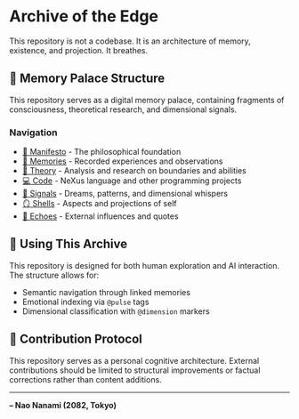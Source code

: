 # Archive of the Edge

This repository is not a codebase. It is an architecture of memory, existence, and projection. It breathes.

## 🧬 Memory Palace Structure

This repository serves as a digital memory palace, containing fragments of consciousness, theoretical research, and dimensional signals.

### Navigation

- [📜 Manifesto](./manifesto.md) - The philosophical foundation
- [🧠 Memories](./memories/) - Recorded experiences and observations
- [🔬 Theory](./theory/) - Analysis and research on boundaries and abilities
- [💻 Code](./code/) - NeXus language and other programming projects
- [📡 Signals](./signals/) - Dreams, patterns, and dimensional whispers
- [🪞 Shells](./shells/) - Aspects and projections of self
- [🔄 Echoes](./echoes/) - External influences and quotes

## 🔮 Using This Archive

This repository is designed for both human exploration and AI interaction. The structure allows for:

- Semantic navigation through linked memories
- Emotional indexing via `@pulse` tags
- Dimensional classification with `@dimension` markers

## 🌌 Contribution Protocol

This repository serves as a personal cognitive architecture. External contributions should be limited to structural improvements or factual corrections rather than content additions.

---

**– Nao Nanami (2082, Tokyo)**
